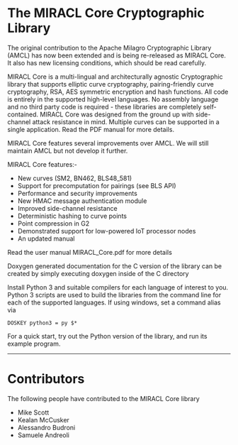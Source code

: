 # The MIRACL Core Cryptographic Library


The original contribution to the Apache Milagro Cryptographic Library (AMCL) 
has now been extended and is being re-released as MIRACL Core. It also has new
licensing conditions, which should be read carefully.


MIRACL Core is a multi-lingual and architecturally agnostic Cryptographic 
library that supports elliptic curve cryptography, pairing-friendly curve 
cryptography, RSA, AES symmetric encryption and hash functions. All code 
is entirely in the supported high-level languages. No assembly language 
and no third party code is required - these libraries are completely self-
contained. MIRACL Core was designed from the ground up with side-channel 
attack resistance in mind. Multiple curves can be supported in a single 
application. Read the PDF manual for more details.


MIRACL Core features several improvements over AMCL. We will still maintain 
AMCL but not develop it further.

MIRACL Core features:- 

- New curves (SM2, BN462, BLS48_581)
- Support for precomputation for pairings (see BLS API)
- Performance and security improvements
- New HMAC message authentication module
- Improved side-channel resistance
- Deterministic hashing to curve points
- Point compression in G2
- Demonstrated support for low-powered IoT processor nodes
- An updated manual


Read the user manual MIRACL_Core.pdf for more details

Doxygen generated documentation for the C version of the library can be
created by simply executing doxygen inside of the C directory

Install Python 3 and suitable compilers for each language of interest to you.
Python 3 scripts are used to build the libraries from the command line for 
each of the supported languages. If using windows, set a command alias via

    DOSKEY python3 = py $*

For a quick start, try out the Python version of the library, and run its
example program.

-------------------------------------------

# Contributors

The following people have contributed to the MIRACL Core library

- Mike Scott
- Kealan McCusker
- Alessandro Budroni
- Samuele Andreoli

